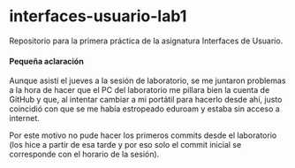 # interfaces-usuario-lab1
Repositorio para la primera práctica de la asignatura Interfaces de Usuario.

#### Pequeña aclaración
Aunque asistí el jueves a la sesión de laboratorio, se me juntaron problemas a la hora de hacer que el PC del laboratorio me pillara bien la cuenta de GitHub y que, al intentar cambiar a mi portátil para hacerlo desde ahí, justo coincidió con que se me había estropeado eduroam y estaba sin acceso a internet.

Por este motivo no pude hacer los primeros commits desde el laboratorio (los hice a partir de esa tarde y por eso solo el commit inicial se corresponde con el horario de la sesión).
